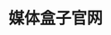 ---
layout: home

title: 媒体盒子官网
titleTemplate: false

hero:
  name: 媒体盒子
  text: 全能媒体容器
  tagline: 插件化网罗天下媒体，畅快浏览视频、漫画和任何你想要的媒体数据！
  actions:
    - theme: brand
      text: 开始使用
      link: https://github.com/RyensX/MediaBox#%E4%B8%8B%E8%BD%BD%E4%BD%BF%E7%94%A8
    - theme: alt
      text: 插件仓库
      link: /plugin-repo/plugin-browser

features:
  - title: 快速开发
    details: 只需要会简单网络知识(如爬虫)和JVM语言基础即可快速写出插件
  - title: 便捷使用
    details: 内置插件商店一键下载安装插件扩充媒体内容，插件提交/更新全交由云端自动处理
  - title: 低成本接入
    details: 各路网站、数据源简单开发插件即可得到一个功能完整的客户端，支持在线安装
---